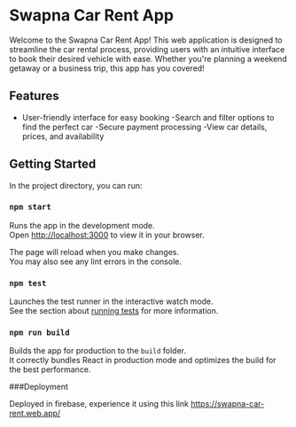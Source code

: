 # Swapna Car Rent App

Welcome to the Swapna Car Rent App! This web application is designed to streamline the car rental process, providing users with an intuitive interface to book their desired vehicle with ease. Whether you're planning a weekend getaway or a business trip, this app has you covered!

## Features

- User-friendly interface for easy booking
-Search and filter options to find the perfect car
-Secure payment processing
-View car details, prices, and availability

## Getting Started

In the project directory, you can run:

### `npm start`

Runs the app in the development mode.\
Open [http://localhost:3000](http://localhost:3000) to view it in your browser.

The page will reload when you make changes.\
You may also see any lint errors in the console.

### `npm test`

Launches the test runner in the interactive watch mode.\
See the section about [running tests](https://facebook.github.io/create-react-app/docs/running-tests) for more information.

### `npm run build`

Builds the app for production to the `build` folder.\
It correctly bundles React in production mode and optimizes the build for the best performance.

###Deployment

Deployed in firebase, experience it using this link 
https://swapna-car-rent.web.app/
